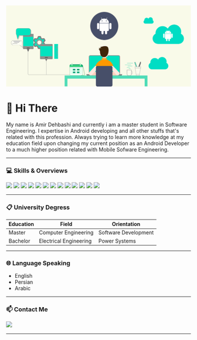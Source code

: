 <img src="Header.png" width="fill">

# 👋 Hi There

My name is Amir Dehbashi and currently i am a master student in Software Engineering. I expertise in Android developing and all other stuffs that's related with this profession. Always trying to learn more knowledge at my education field upon changing my current position as an Android Developer to a much higher position related with Mobile Sofware Engineering.

-----------------------------------------------------------------------------------------------------------------------------------------------------------------------------------

### 💻 Skills & Overviews

![](https://img.shields.io/badge/Adobe%20Photoshop-31A8FF?style=flat&logo=Adobe%20Photoshop&logoColor=white)
![](https://img.shields.io/badge/Adobe%20XD-FF61F6?style=flat&logo=Adobe%20XD&logoColor=white)
![](https://img.shields.io/badge/Adobe%20Illustrator-FF9A00?style=flat&logo=Adobe%20Illustrator&logoColor=white)
![](https://img.shields.io/badge/OS-0078D6?style=flat&logo=OS&logoColor=white)
![](https://img.shields.io/badge/Java-007396?style=flat&logo=Java&logoColor=white)
![](https://img.shields.io/badge/Kotlin-0095DS?style=flat&logo=Kotlin&logoColor=white)
![](https://img.shields.io/badge/Swift-FA7343?style=flat&logo=Swift&logoColor=white)
![](https://img.shields.io/badge/Google%20Play-000000?style=flat&logo=Google%20Play&logoColor=white)
![](https://img.shields.io/badge/Android%20Studio-3DDC84?style=flat&logo=Android%20Studio&logoColor=white)
![](https://img.shields.io/badge/IOS-000000?style=flat&logo=IOS&logoColor=white)
![](https://img.shields.io/badge/Postman-FF6C37?style=flat&logo=Postman&logoColor=white)
![](https://img.shields.io/badge/Github-6f42c1?style=flat&logo=Github&logoColor=white)
![](https://img.shields.io/badge/Trello-0079BF?style=flat&logo=Trello&logoColor=white)

-----------------------------------------------------------------------------------------------------------------------------------------------------------------------------------

### 📋 University Degress

Education | Field | Orientation
------------ | ------------- | -------------
Master | Computer Engineering | Software Development
Bachelor | Electrical Engineering | Power Systems

-----------------------------------------------------------------------------------------------------------------------------------------------------------------------------------

### 🌐 Language Speaking

* English <br/>
* Persian <br/>
* Arabic

-----------------------------------------------------------------------------------------------------------------------------------------------------------------------------------

### 📫 Contact Me

![](https://img.shields.io/badge/WhatsApp-25D366?style=flat&logo=whatsapp&logoColor=white)

-----------------------------------------------------------------------------------------------------------------------------------------------------------------------------------

<!--- ### 📈 Stats --->

<!--- ![](https://github-readme-stats.vercel.app/api?username=A-Dehbashi&theme=vue-dark&show_icons=true&count_private=true) --->
<!--- ![](https://github-readme-stats.vercel.app/api/top-langs/?username=A-Dehbashi&theme=vue-dark&layout=compact) --->
